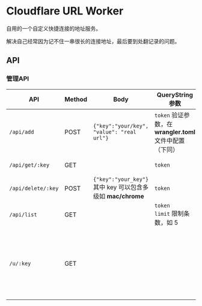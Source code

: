 # Cloudflare URL Worker

自用的一个自定义快捷连接的地址服务。

解决自己经常因为记不住一串很长的连接地址，最后要到处翻记录的问题。

## API

### 管理API

| API                | Method | Body                                                        | QueryString参数                                           | 说明                                            |
| ------------------ | ------ | ----------------------------------------------------------- | --------------------------------------------------------- | ----------------------------------------------- |
| `/api/add`         | POST   | `{"key":"your/key", "value": "real url"}`                   | `token` 验证参数，在 **wrangler.toml** 文件中配置（下同） | 添加一个短链地址                                |
| `/api/get/:key`    | GET    |                                                             | `token`                                                   | 查看短链信息                                    |
| `/api/delete/:key` | POST   | `{"key":"your_key"}` 其中 key 可以包含多级如 **mac/chrome** | `token`                                                   | 删除短链                                        |
| `/api/list`        | GET    |                                                             | `token`<br>`limit` 限制条数，如 5                         | 查看短链列表                                    |
| `/u/:key`          | GET    |                                                             |                                                           | 打开短链，返回内容为直接代理，并非 302 Redirect |
